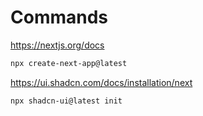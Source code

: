 # Commands

https://nextjs.org/docs
```bash
npx create-next-app@latest 
```

https://ui.shadcn.com/docs/installation/next
```bash
npx shadcn-ui@latest init
```


